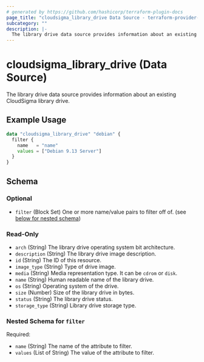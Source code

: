 ```yaml
---
# generated by https://github.com/hashicorp/terraform-plugin-docs
page_title: "cloudsigma_library_drive Data Source - terraform-provider-cloudsigma"
subcategory: ""
description: |-
  The library drive data source provides information about an existing CloudSigma library drive.
---
```


# cloudsigma_library_drive (Data Source)

The library drive data source provides information about an existing CloudSigma library drive.

## Example Usage

```terraform
data "cloudsigma_library_drive" "debian" {
  filter {
    name   = "name"
    values = ["Debian 9.13 Server"]
  }
}
```

<!-- schema generated by tfplugindocs -->
## Schema

### Optional

- `filter` (Block Set) One or more name/value pairs to filter off of. (see [below for nested schema](#nestedblock--filter))

### Read-Only

- `arch` (String) The library drive operating system bit architecture.
- `description` (String) The library drive image description.
- `id` (String) The ID of this resource.
- `image_type` (String) Type of drive image.
- `media` (String) Media representation type. It can be `cdrom` or `disk`.
- `name` (String) Human readable name of the library drive.
- `os` (String) Operating system of the drive.
- `size` (Number) Size of the library drive in bytes.
- `status` (String) The library drive status.
- `storage_type` (String) Library drive storage type.

<a id="nestedblock--filter"></a>
### Nested Schema for `filter`

Required:

- `name` (String) The name of the attribute to filter.
- `values` (List of String) The value of the attribute to filter.
